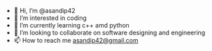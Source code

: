 - 👋 Hi, I’m @asandip42
- 👀 I’m interested in coding
- 🌱 I’m currently learning c++ amd python
- 💞️ I’m looking to collaborate on software designing and engineering
- 📫 How to reach me asandip42@gmail.com

<!---
asandip42/asandip42 is a ✨ special ✨ repository because its `README.md` (this file) appears on your GitHub profile.
You can click the Preview link to take a look at your changes.
--->
